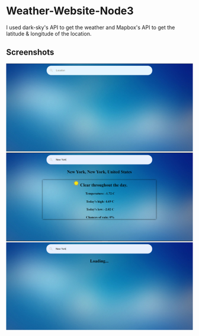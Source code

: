 # Weather-Website-Node3
I used dark-sky's API to get the weather and Mapbox's API to get the latitude & longitude of the location.

## Screenshots
![](Screenshots/Screenshot(1).png)
![](Screenshots/Screenshot(2).png)
![](Screenshots/Screenshot(3).png)
